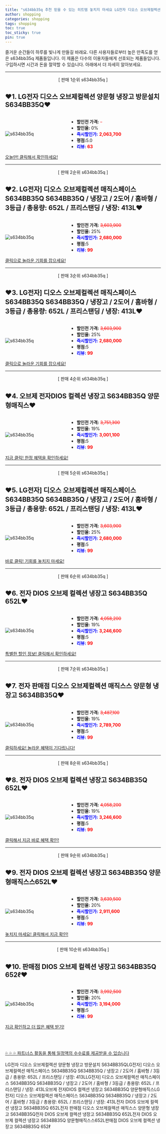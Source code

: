 ```yaml
---
title: "s634bb35q 추천 믿을 수 있는 히트템 놓치지 마세요 LG전자 디오스 오브제컬렉션 양문형 냉장고"
author: shopping
categories: shopping
tags: shopping
toc: true
toc_sticky: true
pin: true
---
```

즐거운 순간들이 하루를 빛나게 만들길 바래요. 다른 사용자들로부터 높은 만족도를 얻은 s634bb35q 제품들입니다. 이 제품은 다수의 이용자들에게 선호되는 제품들입니다. 구입하시면 시간과 돈을 절약할 수 있습니다. 아래에서 더 자세히 알아보세요.

---
<p class="toplist" style="margin: 0 auto; display: block; width: fit-content;">[ 판매 1순위 s634bb35q ]</p>

<h2><strong>❤️1. LG전자 디오스 오브제컬렉션 양문형 냉장고 방문설치 S634BB35Q❤️</strong></h2>

<div style="display: flex; align-items: center;">
    <div style="flex: 0.4;">
        <img src="https://thumbnail10.coupangcdn.com/thumbnails/remote/230x230ex/image/vendor_inventory/600e/995febd56e57ed9a4b672bbdd8d0073998634a8872cf6b5aca6c3f5e44d4.jpg" alt="s634bb35q" style="max-width: 100%;">
    </div>
    <div style="flex: 0.6; margin-left: 10px;">
        <ul>
            <li><strong>할인전 가격:</strong> <del style="color: red;">-</del></li>
            <li><strong>할인율:</strong> 0%</li>
            <li><span style='color:blue'><strong>즉시할인가:</strong></span> <span style='color:red'><strong>2,063,700</strong></span></li>
            <li><strong>평점:</strong>5.0</li>
            <li><span style='color:blue'><strong>리뷰:</strong></span> <span style='color:red'><strong>63</strong></span></li>
        </ul>
    </div>
</div>
<div class="center">
    <a href="https://William4Davisa.github.io?lptag=AF9450613&subid=githubio&pageKey=7139185143&traceid=V0-153&itemId=17920365024&vendorItemId=89378978851" class="myButton">
        오늘만! 클릭해서 확인하세요!
    </a>
</div>


---
<p class="toplist" style="margin: 0 auto; display: block; width: fit-content;">[ 판매 2순위 s634bb35q ]</p>

<h2><strong>❤️2. LG전자] 디오스 오브제컬렉션 매직스페이스 S634BB35Q S634BB35Q / 냉장고 / 2도어 / 홈바형 / 3등급 / 총용량: 652L / 프리스탠딩 / 냉장: 413L❤️</strong></h2>

<div style="display: flex; align-items: center;">
    <div style="flex: 0.4;">
        <img src="https://thumbnail8.coupangcdn.com/thumbnails/remote/230x230ex/image/vendor_inventory/d206/a62587f00eef6f48b29d7b8b86ab1cde6059822820539b3e3550665af27f.jpg" alt="s634bb35q" style="max-width: 100%;">
    </div>
    <div style="flex: 0.6; margin-left: 10px;">
        <ul>
            <li><strong>할인전 가격:</strong> <del style="color: red;">3,603,900</del></li>
            <li><strong>할인율:</strong> 25%</li>
            <li><span style='color:blue'><strong>즉시할인가:</strong></span> <span style='color:red'><strong>2,680,000</strong></span></li>
            <li><strong>평점:</strong>5</li>
            <li><span style='color:blue'><strong>리뷰:</strong></span> <span style='color:red'><strong>99</strong></span></li>
        </ul>
    </div>
</div>
<div class="center">
    <a href="https://William4Davisa.github.io?lptag=AF9450613&subid=githubio&pageKey=7771137948&traceid=V0-153&itemId=20980053166&vendorItemId=88323298895" class="myButton">
        클릭으로 놀라운 기회를 잡으세요!
    </a>
</div>


---
<p class="toplist" style="margin: 0 auto; display: block; width: fit-content;">[ 판매 3순위 s634bb35q ]</p>

<h2><strong>❤️3. LG전자] 디오스 오브제컬렉션 매직스페이스 S634BB35Q S634BB35Q / 냉장고 / 2도어 / 홈바형 / 3등급 / 총용량: 652L / 프리스탠딩 / 냉장: 413L❤️</strong></h2>

<div style="display: flex; align-items: center;">
    <div style="flex: 0.4;">
        <img src="https://thumbnail8.coupangcdn.com/thumbnails/remote/230x230ex/image/vendor_inventory/d206/a62587f00eef6f48b29d7b8b86ab1cde6059822820539b3e3550665af27f.jpg" alt="s634bb35q" style="max-width: 100%;">
    </div>
    <div style="flex: 0.6; margin-left: 10px;">
        <ul>
            <li><strong>할인전 가격:</strong> <del style="color: red;">3,603,900</del></li>
            <li><strong>할인율:</strong> 25%</li>
            <li><span style='color:blue'><strong>즉시할인가:</strong></span> <span style='color:red'><strong>2,680,000</strong></span></li>
            <li><strong>평점:</strong>5</li>
            <li><span style='color:blue'><strong>리뷰:</strong></span> <span style='color:red'><strong>99</strong></span></li>
        </ul>
    </div>
</div>
<div class="center">
    <a href="https://William4Davisa.github.io?lptag=AF9450613&subid=githubio&pageKey=7771137711&traceid=V0-153&itemId=20980052004&vendorItemId=88044869969" class="myButton">
        클릭으로 놀라운 기회를 잡으세요!
    </a>
</div>


---
<p class="toplist" style="margin: 0 auto; display: block; width: fit-content;">[ 판매 4순위 s634bb35q ]</p>

<h2><strong>❤️4. 오브제 전자DIOS 컬렉션 냉장고 S634BB35Q 양문형매직스❤️</strong></h2>

<div style="display: flex; align-items: center;">
    <div style="flex: 0.4;">
        <img src="https://thumbnail10.coupangcdn.com/thumbnails/remote/230x230ex/image/vendor_inventory/7121/00a1ad2593cbc61af83c751fbf19911061dbd3137e566749e4bb00366261.jpg" alt="s634bb35q" style="max-width: 100%;">
    </div>
    <div style="flex: 0.6; margin-left: 10px;">
        <ul>
            <li><strong>할인전 가격:</strong> <del style="color: red;">3,751,300</del></li>
            <li><strong>할인율:</strong> 19%</li>
            <li><span style='color:blue'><strong>즉시할인가:</strong></span> <span style='color:red'><strong>3,001,100</strong></span></li>
            <li><strong>평점:</strong>5</li>
            <li><span style='color:blue'><strong>리뷰:</strong></span> <span style='color:red'><strong>99</strong></span></li>
        </ul>
    </div>
</div>
<div class="center">
    <a href="https://William4Davisa.github.io?lptag=AF9450613&subid=githubio&pageKey=8225898118&traceid=V0-153&itemId=23656530334&vendorItemId=87701768271" class="myButton">
        지금 클릭! 한정 혜택을 확인하세요!
    </a>
</div>


---
<p class="toplist" style="margin: 0 auto; display: block; width: fit-content;">[ 판매 5순위 s634bb35q ]</p>

<h2><strong>❤️5. LG전자] 디오스 오브제컬렉션 매직스페이스 S634BB35Q S634BB35Q / 냉장고 / 2도어 / 홈바형 / 3등급 / 총용량: 652L / 프리스탠딩 / 냉장: 413L❤️</strong></h2>

<div style="display: flex; align-items: center;">
    <div style="flex: 0.4;">
        <img src="https://thumbnail8.coupangcdn.com/thumbnails/remote/230x230ex/image/vendor_inventory/d206/a62587f00eef6f48b29d7b8b86ab1cde6059822820539b3e3550665af27f.jpg" alt="s634bb35q" style="max-width: 100%;">
    </div>
    <div style="flex: 0.6; margin-left: 10px;">
        <ul>
            <li><strong>할인전 가격:</strong> <del style="color: red;">3,603,900</del></li>
            <li><strong>할인율:</strong> 25%</li>
            <li><span style='color:blue'><strong>즉시할인가:</strong></span> <span style='color:red'><strong>2,680,000</strong></span></li>
            <li><strong>평점:</strong>5</li>
            <li><span style='color:blue'><strong>리뷰:</strong></span> <span style='color:red'><strong>99</strong></span></li>
        </ul>
    </div>
</div>
<div class="center">
    <a href="https://William4Davisa.github.io?lptag=AF9450613&subid=githubio&pageKey=7771137829&traceid=V0-153&itemId=20980052595&vendorItemId=88044870810" class="myButton">
        바로 클릭! 기회를 놓치지 마세요!
    </a>
</div>


---
<p class="toplist" style="margin: 0 auto; display: block; width: fit-content;">[ 판매 6순위 s634bb35q ]</p>

<h2><strong>❤️6. 전자 DIOS 오브제 컬렉션 냉장고 S634BB35Q 652L❤️</strong></h2>

<div style="display: flex; align-items: center;">
    <div style="flex: 0.4;">
        <img src="https://thumbnail10.coupangcdn.com/thumbnails/remote/230x230ex/image/vendor_inventory/f8d9/5b972ca6446b9b580cc2e9c6d0d97dabb86eb803ab7f2b58cd9591f8e7d6.jpg" alt="s634bb35q" style="max-width: 100%;">
    </div>
    <div style="flex: 0.6; margin-left: 10px;">
        <ul>
            <li><strong>할인전 가격:</strong> <del style="color: red;">4,058,200</del></li>
            <li><strong>할인율:</strong> 19%</li>
            <li><span style='color:blue'><strong>즉시할인가:</strong></span> <span style='color:red'><strong>3,246,600</strong></span></li>
            <li><strong>평점:</strong>5</li>
            <li><span style='color:blue'><strong>리뷰:</strong></span> <span style='color:red'><strong>99</strong></span></li>
        </ul>
    </div>
</div>
<div class="center">
    <a href="https://William4Davisa.github.io?lptag=AF9450613&subid=githubio&pageKey=8225889018&traceid=V0-153&itemId=23656493798&vendorItemId=87701839448" class="myButton">
        특별한 할인 정보! 클릭해서 확인하세요!
    </a>
</div>


---
<p class="toplist" style="margin: 0 auto; display: block; width: fit-content;">[ 판매 7순위 s634bb35q ]</p>

<h2><strong>❤️7. 전자 판매점 디오스 오브제컬렉션 매직스스 양문형 냉장고 S634BB35Q❤️</strong></h2>

<div style="display: flex; align-items: center;">
    <div style="flex: 0.4;">
        <img src="https://thumbnail9.coupangcdn.com/thumbnails/remote/230x230ex/image/vendor_inventory/c708/914707e218d8b470223cadbeda4b036188f4f60c34bee2b3a40d8f5ec3a6.jpg" alt="s634bb35q" style="max-width: 100%;">
    </div>
    <div style="flex: 0.6; margin-left: 10px;">
        <ul>
            <li><strong>할인전 가격:</strong> <del style="color: red;">3,487,100</del></li>
            <li><strong>할인율:</strong> 19%</li>
            <li><span style='color:blue'><strong>즉시할인가:</strong></span> <span style='color:red'><strong>2,789,700</strong></span></li>
            <li><strong>평점:</strong>5</li>
            <li><span style='color:blue'><strong>리뷰:</strong></span> <span style='color:red'><strong>99</strong></span></li>
        </ul>
    </div>
</div>
<div class="center">
    <a href="https://William4Davisa.github.io?lptag=AF9450613&subid=githubio&pageKey=7701808529&traceid=V0-153&itemId=20622914853&vendorItemId=87697097993" class="myButton">
        클릭하세요! 놀라운 혜택이 기다립니다!
    </a>
</div>


---
<p class="toplist" style="margin: 0 auto; display: block; width: fit-content;">[ 판매 8순위 s634bb35q ]</p>

<h2><strong>❤️8. 전자 DIOS 오브제 컬렉션 냉장고 S634BB35Q 652L❤️</strong></h2>

<div style="display: flex; align-items: center;">
    <div style="flex: 0.4;">
        <img src="https://thumbnail10.coupangcdn.com/thumbnails/remote/230x230ex/image/vendor_inventory/f8d9/5b972ca6446b9b580cc2e9c6d0d97dabb86eb803ab7f2b58cd9591f8e7d6.jpg" alt="s634bb35q" style="max-width: 100%;">
    </div>
    <div style="flex: 0.6; margin-left: 10px;">
        <ul>
            <li><strong>할인전 가격:</strong> <del style="color: red;">4,058,200</del></li>
            <li><strong>할인율:</strong> 19%</li>
            <li><span style='color:blue'><strong>즉시할인가:</strong></span> <span style='color:red'><strong>3,246,600</strong></span></li>
            <li><strong>평점:</strong>5</li>
            <li><span style='color:blue'><strong>리뷰:</strong></span> <span style='color:red'><strong>99</strong></span></li>
        </ul>
    </div>
</div>
<div class="center">
    <a href="https://William4Davisa.github.io?lptag=AF9450613&subid=githubio&pageKey=8036718598&traceid=V0-153&itemId=22489038290&vendorItemId=87701839432" class="myButton">
        클릭해서 지금 바로 혜택 확인!
    </a>
</div>


---
<p class="toplist" style="margin: 0 auto; display: block; width: fit-content;">[ 판매 9순위 s634bb35q ]</p>

<h2><strong>❤️9. 전자 DIOS 오브제 컬렉션 냉장고 S634BB35Q 양문형매직스스652L❤️</strong></h2>

<div style="display: flex; align-items: center;">
    <div style="flex: 0.4;">
        <img src="https://thumbnail9.coupangcdn.com/thumbnails/remote/230x230ex/image/vendor_inventory/20a4/90c2253238b7e4f0de183df3fba5a8002c947e76f1279847221a581c44b6.jpg" alt="s634bb35q" style="max-width: 100%;">
    </div>
    <div style="flex: 0.6; margin-left: 10px;">
        <ul>
            <li><strong>할인전 가격:</strong> <del style="color: red;">3,639,500</del></li>
            <li><strong>할인율:</strong> 20%</li>
            <li><span style='color:blue'><strong>즉시할인가:</strong></span> <span style='color:red'><strong>2,911,600</strong></span></li>
            <li><strong>평점:</strong>5</li>
            <li><span style='color:blue'><strong>리뷰:</strong></span> <span style='color:red'><strong>99</strong></span></li>
        </ul>
    </div>
</div>
<div class="center">
    <a href="https://William4Davisa.github.io?lptag=AF9450613&subid=githubio&pageKey=7840642596&traceid=V0-153&itemId=21343750307&vendorItemId=87692887672" class="myButton">
        놓치지 마세요! 클릭해서 지금 확인!
    </a>
</div>


---
<p class="toplist" style="margin: 0 auto; display: block; width: fit-content;">[ 판매 10순위 s634bb35q ]</p>

<h2><strong>❤️10. 판매점 DIOS 오브제 컬렉션 냉장고 S634BB35Q 652ℓ❤️</strong></h2>

<div style="display: flex; align-items: center;">
    <div style="flex: 0.4;">
        <img src="https://thumbnail7.coupangcdn.com/thumbnails/remote/230x230ex/image/vendor_inventory/db3f/267dd8884ba3c8d5dd5ffb9f642ef332f210bbfad301faaf76e54f8b131b.jpg" alt="s634bb35q" style="max-width: 100%;">
    </div>
    <div style="flex: 0.6; margin-left: 10px;">
        <ul>
            <li><strong>할인전 가격:</strong> <del style="color: red;">3,992,500</del></li>
            <li><strong>할인율:</strong> 20%</li>
            <li><span style='color:blue'><strong>즉시할인가:</strong></span> <span style='color:red'><strong>3,194,000</strong></span></li>
            <li><strong>평점:</strong>5</li>
            <li><span style='color:blue'><strong>리뷰:</strong></span> <span style='color:red'><strong>99</strong></span></li>
        </ul>
    </div>
</div>
<div class="center">
    <a href="https://William4Davisa.github.io?lptag=AF9450613&subid=githubio&pageKey=7702732516&traceid=V0-153&itemId=20628014546&vendorItemId=87702030755" class="myButton">
        지금 확인하고 더 많은 혜택 받기!
    </a>
</div>

<br><br><br>[💦 💦 💦 파트너스 활동을 통해 일정액의 수수료를 제공받을 수 있습니다](https://link.coupang.com/a/bcpT2c)<br><br>LG전자 디오스 오브제컬렉션 양문형 냉장고 방문설치 S634BB35QLG전자] 디오스 오브제컬렉션 매직스페이스 S634BB35Q S634BB35Q / 냉장고 / 2도어 / 홈바형 / 3등급 / 총용량: 652L / 프리스탠딩 / 냉장: 413LLG전자] 디오스 오브제컬렉션 매직스페이스 S634BB35Q S634BB35Q / 냉장고 / 2도어 / 홈바형 / 3등급 / 총용량: 652L / 프리스탠딩 / 냉장: 413L오브제 전자DIOS 컬렉션 냉장고 S634BB35Q 양문형매직스LG전자] 디오스 오브제컬렉션 매직스페이스 S634BB35Q S634BB35Q / 냉장고 / 2도어 / 홈바형 / 3등급 / 총용량: 652L / 프리스탠딩 / 냉장: 413L전자 DIOS 오브제 컬렉션 냉장고 S634BB35Q 652L전자 판매점 디오스 오브제컬렉션 매직스스 양문형 냉장고 S634BB35Q전자 DIOS 오브제 컬렉션 냉장고 S634BB35Q 652L전자 DIOS 오브제 컬렉션 냉장고 S634BB35Q 양문형매직스스652L판매점 DIOS 오브제 컬렉션 냉장고 S634BB35Q 652ℓ
